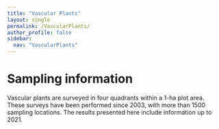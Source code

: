 ```yaml
---
title: "Vascular Plants"
layout: single
permalink: /VascularPlants/
author_profile: false
sidebar:
  nav: "VascularPlants"
---
```


<h1>Sampling information</h1>

Vascular plants are surveyed in four quadrants within a 1-ha plot area. These surveys have been performed since 2003, with more than 1500 sampling locations. The results presented here include information up to 2021.
